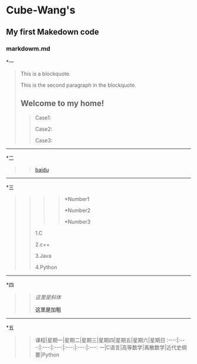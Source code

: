 # Cube-Wang's

## My first Makedown code

### markdowm.md
*一
> This is a blockquote.
>
> This is the second paragraph in the blockquote.
>
> ## Welcome to my home!
>> Case1:
>>
>> Case2:
>> 
>> Case3:
>>
--------------------------------------------------
*二
>> [baidu](www.baidu.com)
>>
--------------------------------------------------
*三
>>>>*Number1
>>>>
>>>>*Number2
>>>>
>>>>*Number3
>>>>
>>1.C
>>
>>2.c++
>>
>>3.Java
>>
>>4.Python
>>
--------------------------------------------------
*四
>>*这里是斜体*
>>
>>**这里是加粗**
>>
--------------------------------------------------
*五
>>课程|星期一|星期二|星期三|星期四|星期五|星期六|星期日
>>:---:|:---:|:---:|:---:|:---:|:---:|:---:
>>一|C语言|高等数学|离散数学|近代史纲要|Python









